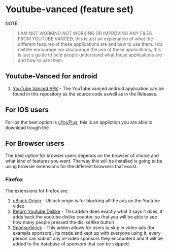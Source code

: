 # Youtube-vanced (feature set)

NOTE: 
  > I AM NOT WORKING NOT WORKING OR IMPROVING ANY FILES FROM YOUTUBE VANCED, this is just an explenation of what the different features of these applications are and how to use them. I do neither encourege nor discourage the use of these applications, this is just a guide to help people understand what these applications are and how to use them.

## Youtube-Vanced for android

  1. [YouTube Vanced APK](manager.apk)
    - The YouTube vanced android application can be found in this repository as the source code aswell as in the Releases.

## For IOS users

For ios the best option is [uYouPlus](https://github.com/qnblackcat/uYouPlus), this is an appliction you are able to download trough the 

## For Browser users

The best option for browser users depends on the browser of choice and what kind of features you want. The way this will be installed is going to be using browser extensions for the different browsers that exsist.

### Firefox
The extensions for firefox are:
  1. [uBlock Origin](https://addons.mozilla.org/en-US/firefox/addon/ublock-origin/)
    - Ublock origin is for blocking all the ads on the Youtube video
  2. [Return Youtube Dislike](https://addons.mozilla.org/en-US/firefox/addon/return-youtube-dislikes/)
    - This addon does exactly what it says it does, it adds back the youtube dislike counter, so that you will be able to see how many people pressed the dislike/like button
  3. [Sponsorblock](https://addons.mozilla.org/en-US/firefox/addon/sponsorblock/)
    - This addon allows for users to skip in video ads (for example sponsors), its made and kept up with everyone using it, every person can submit any in-video sponsors they encounterd and it will be added to the database of sponsors that can be skipped.
